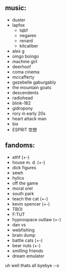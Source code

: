 ## music:
- duster
- lapfox
   - tqbf
   - negaren
   - renard
   - kitcaliber
- alex g
- oingo boingo
- machine girl
- deerhoof
- coma cinema
- mccafferty
- gezebelle gaburgably
- the mountain goats
- descendents
- radiohead
- blink-182
- gidropony
- rory in early 20s
- heart attack man
- bis
- ESPRIT 空想

## fandoms:
- athf (+-)
- house m. d. (+-)
- dick figures
- sewh
- hylics
- off the game
- moral orel
- south park
- teach the cat (+-)
- kevin spencer (+-)
- TBOI
- F:TUT
- hypnospace outlaw (+-)
- dan vs
- webfishing
- brain dump
- battle cats (+-)
- bear nuts (+-)
- smilling friends
- dream emulator



uh well thats all byebye :-o
